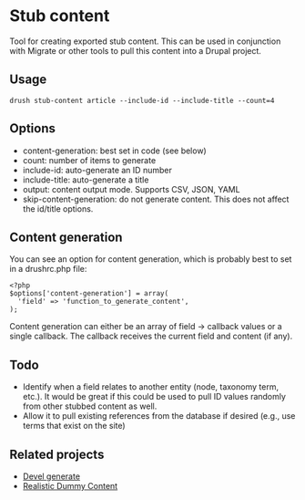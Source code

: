 # Stub content

Tool for creating exported stub content. This can be used in conjunction with Migrate or other tools to pull this content into a Drupal project.

## Usage

    drush stub-content article --include-id --include-title --count=4

## Options

- content-generation: best set in code (see below)
- count: number of items to generate
- include-id: auto-generate an ID number
- include-title: auto-generate a title
- output: content output mode. Supports CSV, JSON, YAML
- skip-content-generation: do not generate content. This does not affect the id/title options.

## Content generation

You can see an option for content generation, which is probably best to set in a drushrc.php file:

    <?php
    $options['content-generation'] = array(
      'field' => 'function_to_generate_content',
    );

Content generation can either be an array of field -> callback values or a single callback. The callback receives the current field and content (if any).

## Todo

* Identify when a field relates to another entity (node, taxonomy term, etc.). It would be great if this could be used to pull ID values randomly from other stubbed content as well.
* Allow it to pull existing references from the database if desired (e.g., use terms that exist on the site)

## Related projects

* [Devel generate](http://drupal.org/project/devel)
* [Realistic Dummy Content](http://drupal.org/project/realistic_dummy_content)
